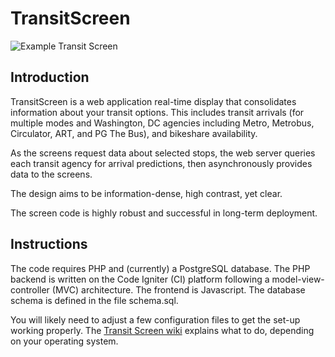 # TransitScreen

![Example Transit Screen](http://images.greatergreaterwashington.org/images/201201/051058-1.png)

## Introduction

TransitScreen is a web application real-time display that consolidates information about your transit options. 
This includes transit arrivals (for multiple modes and Washington, DC agencies including Metro, Metrobus, Circulator, ART, and PG The Bus), and 
bikeshare availability. 

As the screens request data about selected stops, the web server queries each transit agency for arrival predictions, then asynchronously provides data to the screens. 

The design aims to be information-dense, high contrast, yet clear.

The screen code is highly robust and successful in long-term deployment.

## Instructions

The code requires PHP and (currently) a PostgreSQL database. The PHP backend is written on the Code Igniter (CI) platform following a model-view-controller (MVC) architecture. The frontend is Javascript. The database schema is defined in the file schema.sql.

You will likely need to adjust a few configuration files to get the set-up working properly. The [Transit Screen wiki](https://github.com/MobilityLab/TransitScreen/wiki) explains what to do, depending on your operating system.
